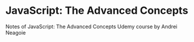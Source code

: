 # JavaScript: The Advanced Concepts
Notes of JavaScript: The Advanced Concepts Udemy course by Andrei Neagoie
